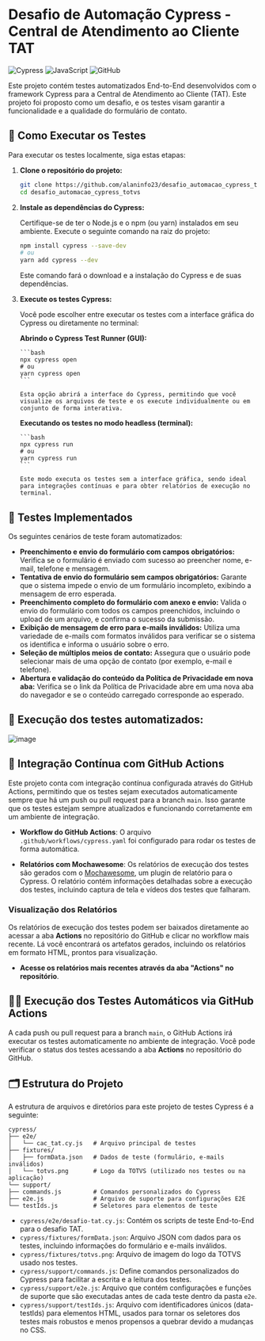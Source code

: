 # Desafio de Automação Cypress - Central de Atendimento ao Cliente TAT

![Cypress](https://img.shields.io/badge/tested%20with-Cypress-04C38E.svg?style=flat-square)
![JavaScript](https://img.shields.io/badge/language-JavaScript-F7DF1E.svg?style=flat-square)
![GitHub](https://img.shields.io/badge/repository-alaninfo23/desafio_automacao_cypress_totvs-blue?style=flat-square)

Este projeto contém testes automatizados End-to-End desenvolvidos com o framework Cypress para a Central de Atendimento ao Cliente (TAT). Este projeto foi proposto como um desafio, e os testes visam garantir a funcionalidade e a qualidade do formulário de contato.

## 🚀 Como Executar os Testes

Para executar os testes localmente, siga estas etapas:

1.  **Clone o repositório do projeto:**

    ```bash
    git clone https://github.com/alaninfo23/desafio_automacao_cypress_totvs
    cd desafio_automacao_cypress_totvs
    ```

2.  **Instale as dependências do Cypress:**

    Certifique-se de ter o Node.js e o npm (ou yarn) instalados em seu ambiente. Execute o seguinte comando na raiz do projeto:

    ```bash
    npm install cypress --save-dev
    # ou
    yarn add cypress --dev
    ```

    Este comando fará o download e a instalação do Cypress e de suas dependências.

3.  **Execute os testes Cypress:**

    Você pode escolher entre executar os testes com a interface gráfica do Cypress ou diretamente no terminal:

    **Abrindo o Cypress Test Runner (GUI):**

        ```bash
        npx cypress open
        # ou
        yarn cypress open
        ```

        Esta opção abrirá a interface do Cypress, permitindo que você visualize os arquivos de teste e os execute individualmente ou em conjunto de forma interativa.

    **Executando os testes no modo headless (terminal):**

        ```bash
        npx cypress run
        # ou
        yarn cypress run
        ```

        Este modo executa os testes sem a interface gráfica, sendo ideal para integrações contínuas e para obter relatórios de execução no terminal.

## 🧪 Testes Implementados

Os seguintes cenários de teste foram automatizados:

* **Preenchimento e envio do formulário com campos obrigatórios:** Verifica se o formulário é enviado com sucesso ao preencher nome, e-mail, telefone e mensagem.
* **Tentativa de envio do formulário sem campos obrigatórios:** Garante que o sistema impede o envio de um formulário incompleto, exibindo a mensagem de erro esperada.
* **Preenchimento completo do formulário com anexo e envio:** Valida o envio do formulário com todos os campos preenchidos, incluindo o upload de um arquivo, e confirma o sucesso da submissão.
* **Exibição de mensagem de erro para e-mails inválidos:** Utiliza uma variedade de e-mails com formatos inválidos para verificar se o sistema os identifica e informa o usuário sobre o erro.
* **Seleção de múltiplos meios de contato:** Assegura que o usuário pode selecionar mais de uma opção de contato (por exemplo, e-mail e telefone).
* **Abertura e validação do conteúdo da Política de Privacidade em nova aba:** Verifica se o link da Política de Privacidade abre em uma nova aba do navegador e se o conteúdo carregado corresponde ao esperado.

## 🧪 Execução dos testes automatizados:

![image](https://github.com/user-attachments/assets/6b165874-87fe-4a03-a8ab-49179d50c777)

## 🚨 Integração Contínua com GitHub Actions

Este projeto conta com integração contínua configurada através do GitHub Actions, permitindo que os testes sejam executados automaticamente sempre que há um push ou pull request para a branch `main`. Isso garante que os testes estejam sempre atualizados e funcionando corretamente em um ambiente de integração.

* **Workflow do GitHub Actions**: O arquivo `.github/workflows/cypress.yaml` foi configurado para rodar os testes de forma automática.

* **Relatórios com Mochawesome**: Os relatórios de execução dos testes são gerados com o [Mochawesome](https://github.com/adamgruber/mochawesome), um plugin de relatório para o Cypress. O relatório contém informações detalhadas sobre a execução dos testes, incluindo captura de tela e vídeos dos testes que falharam.

### Visualização dos Relatórios

Os relatórios de execução dos testes podem ser baixados diretamente ao acessar a aba **Actions** no repositório do GitHub e clicar no workflow mais recente. Lá você encontrará os artefatos gerados, incluindo os relatórios em formato HTML, prontos para visualização.

- **Acesse os relatórios mais recentes através da aba "Actions" no repositório**.

## 🧑‍💻 Execução dos Testes Automáticos via GitHub Actions

A cada push ou pull request para a branch `main`, o GitHub Actions irá executar os testes automaticamente no ambiente de integração. Você pode verificar o status dos testes acessando a aba **Actions** no repositório do GitHub.
## 🗂️ Estrutura do Projeto

A estrutura de arquivos e diretórios para este projeto de testes Cypress é a seguinte:
```
cypress/
├── e2e/
│   └── cac_tat.cy.js   # Arquivo principal de testes
├── fixtures/
│   ├── formData.json   # Dados de teste (formulário, e-mails inválidos)
│   └── totvs.png       # Logo da TOTVS (utilizado nos testes ou na aplicação)
└── support/
├── commands.js         # Comandos personalizados do Cypress
├── e2e.js              # Arquivo de suporte para configurações E2E
└── testIds.js          # Seletores para elementos de teste
```

* `cypress/e2e/desafio-tat.cy.js`: Contém os scripts de teste End-to-End para o desafio TAT.
* `cypress/fixtures/formData.json`: Arquivo JSON com dados para os testes, incluindo informações do formulário e e-mails inválidos.
* `cypress/fixtures/totvs.png`: Arquivo de imagem do logo da TOTVS usado nos testes.
* `cypress/support/commands.js`: Define comandos personalizados do Cypress para facilitar a escrita e a leitura dos testes.
* `cypress/support/e2e.js`: Arquivo que contém configurações e funções de suporte que são executadas antes de cada teste dentro da pasta `e2e`.
* `cypress/support/testIds.js`: Arquivo com identificadores únicos (data-testIds) para elementos HTML, usados para tornar os seletores dos testes mais robustos e menos propensos a quebrar devido a mudanças no CSS.
